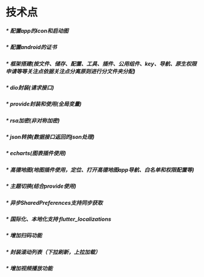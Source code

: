 # 技术点  
#####  * 配置app的icon和启动图  
#####  * 配置android的证书  
#####  * 框架搭建(按文件、储存、配置、工具、插件、公用组件、key、导航、原生权限申请等等关注点依据关注点分离原则进行分文件夹分配)  
#####  * dio封装(请求接口)  
#####  * provide封装和使用(全局变量)  
#####  * rsa加密(非对称加密)  
#####  * json转换(数据接口返回的json处理)  
#####  * echarts(图表插件使用)    
#####  * 高德地图(地图插件使用，定位、打开高德地图app导航、白名单和权限配置等)  
#####  * 主题切换(结合provide使用)  
#####  * 异步SharedPreferences支持同步获取  
#####  * 国际化、本地化支持 flutter_localizations  
#####  * 增加扫码功能  
#####  * 封装滚动列表（下拉刷新，上拉加载）  
#####  * 增加视频播放功能  

